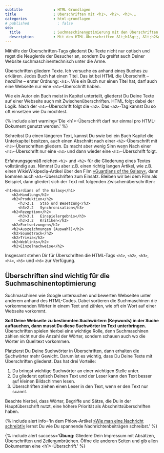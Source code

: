 ```yaml
---
subtitle              : HTML Grundlagen
title                 : Überschriften mit <h1>, <h2>, <h3>,…
categories            : html-grundlagen
# published             : false
seo:
  title               : Suchmaschinenoptimierung mit den Überschriften h1, h2, h3,…
  description         : Mit den HTML-Überschriften &lt;h1&gt;, &lt;h2&gt;, &lt;h3&gt;,… gliederst Du Texte und optimierst Deine Beiträge gleichzeitig für Suchmaschinen. Wie erklärt Dir der Artikel.
---
```

Mithilfe der Überschriften-Tags gliederst Du Texte nicht nur optisch und regst die Neugierde der Besucher an, sondern Du greifst auch Deiner Website suchmaschinentechnisch unter die Arme.
<!-- readmore -->

Überschriften gliedern Texte. Ich versuche es anhand eines Buches zu erklären. Jedes Buch hat einen Titel. Das ist bei HTML die Überschrift – *headline* – erster Ordnung: `<h1>`. Wie ein Buch nur einen Titel hat, darf auch eine Webseite nur eine `<h1>`-Überschrift haben.

Wie ein Autor ein Buch meist in Kapitel unterteilt, gliederst Du Deine Texte auf einer Webseite auch mit Zwischenüberschriften. HTML folgt dabei der Logik. Nach der `<h1>`-Überschrift folgt die `<h2>`. Das `<h2>`-Tag kannst Du so oft einsetzen wie Du möchtest.

{% include alert warning='Die &lt;h1&gt;-Überschrift darf nur einmal pro HTML-Dokument genutzt werden.' %}

Schreibst Du einen längeren Text, kannst Du swie bei ein Buch Kapitel die Unterkapitel besitzen, auch einen Abschnitt nach einer `<h2>`-Überschrift mit `<h3>`-Überschriften gliedern. Es macht aber wenig Sinn wenn Nach einer `<h2>`-Überschrift nur eine `<h3>` und dann wieder eine `<h2>`-Überschrift folgt.

Erfahrungsgemäß reichen `<h1>` und `<h2>` für die Gliederung eines Textes vollständig aus. Nimmst Du aber z.B. einen richtig langen Artikel, wie z.B. einen WikieWikipedia-Artikel über den Film [»Guardians of the Galaxy«](https://de.wikipedia.org/wiki/Guardians_of_the_Galaxy), dann kommen auch `<h3>`-Überschriften zum Einsatz. Bleiben wir bei dem Film als Beispiel, dann gliedert sich der Text mit folgenden Zwischenüberschriften:

~~~
<h1>Guardians of the Galaxy</h1>
   <h2>Handlung</h2>
   <h2>Produktion</h2>
      <h3>2.1	Stab und Besetzung</h3>
      <h3>2.2	Synchronisation</h3>
   <h2>Rezeption</h2>
      <h3>3.1	Einspielergebnis</h3>
      <h3>3.2	Kritiken</h3>
   <h2>Fortsetzungen</h2>
   <h2>Auszeichnungen (Auswahl)</h2>
   <h2>Soundtrack</h2>
   <h2>Trivia</h2>
   <h2>Weblinks</h2>
   <h2>Einzelnachweise</h2>
~~~

Insgesamt stehen Dir für Überschriften die HTML-Tags `<h1>`, `<h2>`, `<h3>`, `<h4>`, `<h5>` und `<h6>` zur Verfügung.

## Überschriften sind wichtig für die Suchmaschinentoptimierung

Suchmaschinen wie Google untersuchen und bewerten Webseiten unter anderem anhand des HTML-Codes. Dabei sortieren die Suchmaschinen die vorkommenden Wörter in einem Text und zählen, wie oft ein Wort auf einer Webseite vorkommt.

**Soll Deine Webseite zu bestimmten Suchwörtern (Keywords) in der Suche auftauchen, dann musst Du diese Suchwörter im Text unterbringen.** Überschriften spielen hierbei eine wichtige Rolle, denn Suchmaschinen zählen nicht nur die Anzahl der Wörter, sondern schauen auch wo die Wörter im Quelltext vorkommen.

Platzierst Du Deine Suchwörter in Überschriften, dann erhalten die Suchwörter mehr Gewicht. Darum ist es wichtig, dass Du Deine Texte mit Überschriften gliederst. Das hat drei Vorteile:

1. Du bringst wichtige Suchwörter an einer wichtigen Stelle unter.
1. Du gliederst optisch Deinen Text und der Leser kann den Text besser auf kleinen Bildschirmen lesen.
1. Überschriften ziehen einen Leser in den Text, wenn er den Text nur scannt.

Beachte hierbei, dass Wörter, Begriffe und Sätze, die Du in der Hauptüberschrift nutzt, eine höhere Priorität als Abschnittsüberschriften haben.

{% include alert info='In dem Phlow-Artikel <a href="http://magazin.phlow.de/text/meldung-nachricht-news/">»Wie man eine Nachricht schreibt!«</a> lernst Du wie Du spannende Nachrichtenbeiträgen schreibst.' %}

{% include alert success='**Übung:** Gliedere Dein Impressum mit Absätzen, Überschriften und Zeilenumbrüchen. Öffne die anderen Seiten und gib allen Dokumenten eine &lt;h1&gt;-Überschrift.' %}
